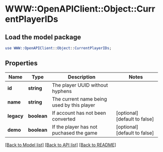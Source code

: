 # WWW::OpenAPIClient::Object::CurrentPlayerIDs

## Load the model package
```perl
use WWW::OpenAPIClient::Object::CurrentPlayerIDs;
```

## Properties
Name | Type | Description | Notes
------------ | ------------- | ------------- | -------------
**id** | **string** | The player UUID without hyphens | 
**name** | **string** | The current name being used by this player | 
**legacy** | **boolean** | If account has not been converted | [optional] [default to false]
**demo** | **boolean** | If the player has not puchased the game | [optional] [default to false]

[[Back to Model list]](../README.md#documentation-for-models) [[Back to API list]](../README.md#documentation-for-api-endpoints) [[Back to README]](../README.md)


